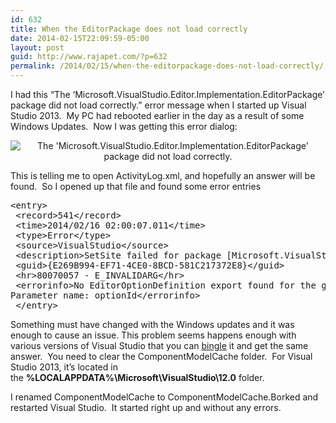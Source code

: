 ```yaml
---
id: 632
title: When the EditorPackage does not load correctly
date: 2014-02-15T22:09:59-05:00
layout: post
guid: http://www.rajapet.com/?p=632
permalink: /2014/02/15/when-the-editorpackage-does-not-load-correctly/
---
```

I had this &#8220;The &#8216;Microsoft.VisualStudio.Editor.Implementation.EditorPackage&#8217; package did not load correctly.&#8221; error message when I started up Visual Studio 2013.  My PC had rebooted earlier in the day as a result of some Windows Updates.  Now I was getting this error dialog:

<img style="margin: 5px auto; display: block; text-align: center;" title="The 'Microsoft.VisualStudio.Editor.Implementation.EditorPackage' package did not load correctly." alt="The 'Microsoft.VisualStudio.Editor.Implementation.EditorPackage' package did not load correctly." src="https://i2.wp.com/www.rajapet.net/photos/i-bp7gmZL/0/O/i-bp7gmZL.png?w=497"  /> 

This is telling me to open ActivityLog.xml, and hopefully an answer will be found.  So I opened up that file and found some error entries

<pre class="brush: xhtml; gutter: true">&lt;entry&gt;
 &lt;record&gt;541&lt;/record&gt;
 &lt;time&gt;2014/02/16 02:00:07.011&lt;/time&gt;
 &lt;type&gt;Error&lt;/type&gt;
 &lt;source&gt;VisualStudio&lt;/source&gt;
 &lt;description&gt;SetSite failed for package [Microsoft.VisualStudio.Editor.Implementation.EditorPackage]&lt;/description&gt;
 &lt;guid&gt;{E269B994-EF71-4CE0-8BCD-581C217372E8}&lt;/guid&gt;
 &lt;hr&gt;80070057 - E_INVALIDARG&lt;/hr&gt;
 &lt;errorinfo&gt;No EditorOptionDefinition export found for the given option name: Graphics/Simple/Enable
Parameter name: optionId&lt;/errorinfo&gt;
 &lt;/entry&gt;</pre>

Something must have changed with the Windows updates and it was enough to cause an issue. This problem seems happens enough with various versions of Visual Studio that you can [bingle](http://letmebingthatforyou.com/) it and get the same answer.  You need to clear the ComponentModelCache folder.  For Visual Studio 2013, it&#8217;s located in the **%LOCALAPPDATA%\Microsoft\VisualStudio\12.0** folder.

I renamed ComponentModelCache to ComponentModelCache.Borked and restarted Visual Studio.  It started right up and without any errors.